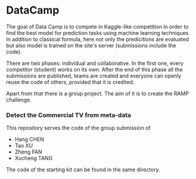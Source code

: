 # DataCamp

The goal of Data Camp is to compete in Kaggle-like competition in order to find the best model for prediction tasks using machine learning techniques. In addition to classical formula, here not only the predicitions are evaluated but also model is trained on the site's server (submissions include the code).

There are two phases: individual and collaborative. In the first one, every competitor (student) works on its own. After the end of this phase all the submissions are published, teams are created and everyone can openly reuse the code of others, provided that it is credited.

Apart from that there is a group project. The aim of it is to create the RAMP challenge.

### Detect the Commercial TV from meta-data

This repository serves the code of the group submission of
 * Hang CHEN
 * Tao XU
 * Zheng FAN
 * Xucheng TANG

The code of the starting kit can be found in the same directory.